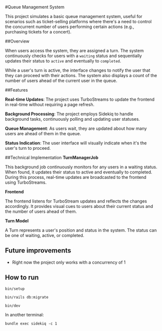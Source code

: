 #Queue Management System

This project simulates a basic queue management system, useful for scenarios such as ticket-selling platforms where there's a need to control the concurrent number of users performing certain actions (e.g., purchasing tickets for a concert).

##Overview

When users access the system, they are assigned a turn. The system continuously checks for users with a `waiting` status and sequentially updates their status to `active` and eventually to `completed`.

While a user's turn is active, the interface changes to notify the user that they can proceed with their actions. The system also displays a count of the number of users ahead of the current user in the queue.

##Features

**Real-time Updates**: The project uses TurboStreams to update the frontend in real-time without requiring a page refresh.

**Background Processing**: The project employs Sidekiq to handle background tasks, continuously polling and updating user statuses.

**Queue Management**: As users wait, they are updated about how many users are ahead of them in the queue.

**Status Indication**: The user interface will visually indicate when it's the user's turn to proceed.

##Technical Implementation
**TurnManagerJob**

This background job continuously monitors for any users in a waiting status. When found, it updates their status to active and eventually to completed. During this process, real-time updates are broadcasted to the frontend using TurboStreams.

**Frontend**

The frontend listens for TurboStream updates and reflects the changes accordingly. It provides visual cues to users about their current status and the number of users ahead of them.

**Turn Model**

A Turn represents a user's position and status in the system. The status can be one of waiting, active, or completed.

## Future improvements
- Right now the project only works with a concurrency of 1

## How to run
`bin/setup`

`bin/rails db:migrate`

`bin/dev`

In another terminal:

`bundle exec sidekiq -c 1`